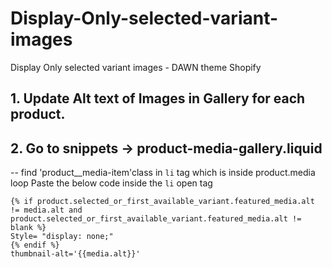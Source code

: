 # Display-Only-selected-variant-images
Display Only selected variant images - DAWN theme Shopify 

## 1. Update Alt text of Images in Gallery for each product.
## 2. Go to snippets -> product-media-gallery.liquid
-- find 'product__media-item'class in ```li``` tag which is inside product.media loop
Paste the below code inside the ```li``` open tag

```
{% if product.selected_or_first_available_variant.featured_media.alt != media.alt and product.selected_or_first_available_variant.featured_media.alt != blank %}
Style= "display: none;"
{% endif %}
thumbnail-alt='{{media.alt}}'
```
